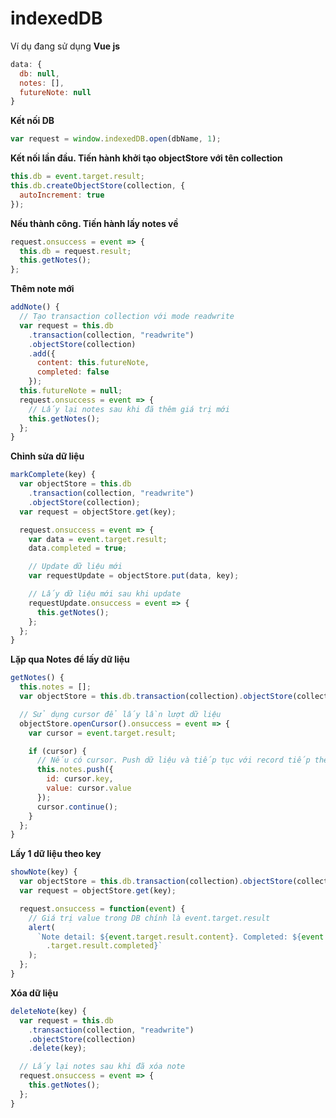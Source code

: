 # indexedDB

Ví dụ đang sử dụng __Vue js__

``` js
data: {
  db: null,
  notes: [],
  futureNote: null
}
```

__Kết nối DB__

``` js
var request = window.indexedDB.open(dbName, 1);
```

__Kết nối lần đầu. Tiến hành khởi tạo objectStore với tên collection__

``` js
this.db = event.target.result;
this.db.createObjectStore(collection, {
  autoIncrement: true
});
```

__Nếu thành công. Tiến hành lấy notes về__

``` js 
request.onsuccess = event => {
  this.db = request.result;
  this.getNotes();
};
```

__Thêm note mới__

``` js 
addNote() {
  // Tạo transaction collection với mode readwrite
  var request = this.db
    .transaction(collection, "readwrite")
    .objectStore(collection)
    .add({
      content: this.futureNote,
      completed: false
    });
  this.futureNote = null;
  request.onsuccess = event => {
    // Lấy lại notes sau khi đã thêm giá trị mới
    this.getNotes();
  };
}
```

__Chỉnh sửa dữ liệu__
``` js
markComplete(key) {
  var objectStore = this.db
    .transaction(collection, "readwrite")
    .objectStore(collection);
  var request = objectStore.get(key);

  request.onsuccess = event => {
    var data = event.target.result;
    data.completed = true;

    // Update dữ liệu mới
    var requestUpdate = objectStore.put(data, key);

    // Lấy dữ liệu mới sau khi update
    requestUpdate.onsuccess = event => {
      this.getNotes();
    };
  };
}
```

__Lặp qua Notes để lấy dữ liệu__

``` js
getNotes() {
  this.notes = [];
  var objectStore = this.db.transaction(collection).objectStore(collection);

  // Sử dụng cursor để lấy lần lượt dữ liệu
  objectStore.openCursor().onsuccess = event => {
    var cursor = event.target.result;

    if (cursor) {
      // Nếu có cursor. Push dữ liệu và tiếp tục với record tiếp theo
      this.notes.push({
        id: cursor.key,
        value: cursor.value
      });
      cursor.continue();
    }
  };
}
```

__Lấy 1 dữ liệu theo key__

``` js
showNote(key) {
  var objectStore = this.db.transaction(collection).objectStore(collection);
  var request = objectStore.get(key);

  request.onsuccess = function(event) {
    // Giá trị value trong DB chính là event.target.result
    alert(
      `Note detail: ${event.target.result.content}. Completed: ${event
        .target.result.completed}`
    );
  };
}
```

__Xóa dữ liệu__

``` js
deleteNote(key) {
  var request = this.db
    .transaction(collection, "readwrite")
    .objectStore(collection)
    .delete(key);

  // Lấy lại notes sau khi đã xóa note
  request.onsuccess = event => {
    this.getNotes();
  };
}
```